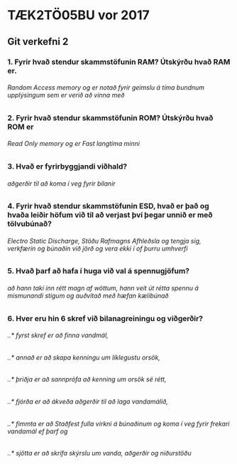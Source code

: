 # TÆK2TÖ05BU vor 2017
## Git verkefni 2
### 1. Fyrir hvað stendur skammstöfunin RAM? Útskýrðu hvað RAM er.
###### Random Access memory og er notað fyrir geimslu á tíma bundnum upplýsingum sem er verið að vinna með
### 2. Fyrir hvað stendur skammstöfunin ROM? Útskýrðu hvað ROM er
###### Read Only memory og er Fast langtíma minni
### 3. Hvað er fyrirbyggjandi viðhald?
###### aðgerðir til að koma í veg fyrir bilanir
### 4. Fyrir hvað stendur skammstöfunin ESD, hvað er það og hvaða leiðir höfum við til að verjast því þegar unnið er með tölvubúnað?
###### Electro Static Discharge, Stöðu Rafmagns Afhleðsla og tengja sig, verkfærin og búnaðin við jörð og vera ekki í of þurru umhverfi
### 5. Hvað þarf að hafa í huga við val á spennugjöfum?
###### að hann taki inn rétt magn af wöttum, hann veit út rétta spennu á mismunandi stigum og auðvitað með hæfan kælibúnað
### 6. Hver eru hin 6 skref við bilanagreiningu og viðgerðir?
###### ..* fyrst skref er að finna vandmál,
###### ..* annað er að skapa kenningu um líklegustu orsök,
###### ..* þriðja er að sannprófa að kenning um orsök sé rétt,
###### ..* fjórða er að ákveða aðgerðir til að laga vandamálið,
###### ..* fimmta er að Staðfest fulla virkni á búnaðinum og koma í veg fyrir frekari vandamál ef þarf og
###### ..* sjötta er að skrifa skýrslu um vanda, aðgerðir og niðurstöðu

